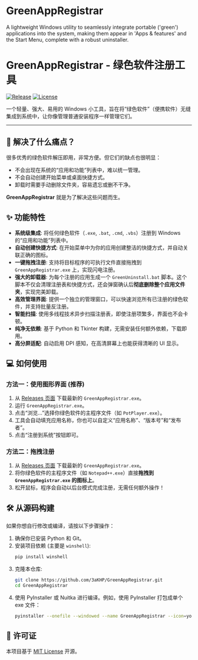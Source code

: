 # GreenAppRegistrar
A lightweight Windows utility to seamlessly integrate portable ('green') applications into the system, making them appear in 'Apps &amp; features' and the Start Menu, complete with a robust uninstaller.

# GreenAppRegistrar - 绿色软件注册工具

[![Release](https://img.shields.io/github/v/release/3aKHP/GreenAppRegistrar?style=flat-square)](https://github.com/3aKHP/GreenAppRegistrar/releases)
[![License](https://img.shields.io/github/license/3aKHP/GreenAppRegistrar?style=flat-square)](LICENSE)

一个轻量、强大、易用的 Windows 小工具，旨在将“绿色软件”（便携软件）无缝集成到系统中，让你像管理普通安装程序一样管理它们。

---

## 🤔 解决了什么痛点？

很多优秀的绿色软件解压即用，非常方便。但它们的缺点也很明显：
*   不会出现在系统的“应用和功能”列表中，难以统一管理。
*   不会自动创建开始菜单或桌面快捷方式。
*   卸载时需要手动删除文件夹，容易遗忘或删不干净。

**GreenAppRegistrar** 就是为了解决这些问题而生。

## ✨ 功能特性

*   **系统级集成**: 将任何绿色软件（`.exe`, `.bat`, `.cmd`, `.vbs`）注册到 Windows 的“应用和功能”列表中。
*   **自动创建快捷方式**: 在开始菜单中为你的应用创建整洁的快捷方式，并自动关联正确的图标。
*   **一键拖拽注册**: 支持将目标程序的可执行文件直接拖拽到 `GreenAppRegistrar.exe` 上，实现闪电注册。
*   **强大的卸载器**: 为每个注册的应用生成一个 `GreenUninstall.bat` 脚本。这个脚本不仅会清理注册表和快捷方式，还会弹窗确认后**彻底删除整个应用文件夹**，实现完美卸载。
*   **高效管理界面**: 提供一个独立的管理窗口，可以快速浏览所有已注册的绿色软件，并支持批量反注册。
*   **智能扫描**: 使用多线程技术异步扫描注册表，即使注册项繁多，界面也不会卡顿。
*   **纯净无依赖**: 基于 Python 和 Tkinter 构建，无需安装任何额外依赖，下载即用。
*   **高分屏适配**: 自动启用 DPI 感知，在高清屏幕上也能获得清晰的 UI 显示。

## 💻 如何使用

### 方法一：使用图形界面 (推荐)

1.  从 [Releases 页面](https://github.com/你的用户名/GreenAppRegistrar/releases) 下载最新的 `GreenAppRegistrar.exe`。
2.  运行 `GreenAppRegistrar.exe`。
3.  点击“浏览...”选择你绿色软件的主程序文件（如 `PotPlayer.exe`）。
4.  工具会自动填充应用名称，你也可以自定义“应用名称”、“版本号”和“发布者”。
5.  点击“注册到系统”按钮即可。

### 方法二：拖拽注册

1.  从 [Releases 页面](https://github.com/你的用户名/GreenAppRegistrar/releases) 下载最新的 `GreenAppRegistrar.exe`。
2.  将你绿色软件的主程序文件（如 `Notepad++.exe`）直接**拖拽到 `GreenAppRegistrar.exe` 的图标上**。
3.  松开鼠标，程序会自动以后台模式完成注册，无需任何额外操作！


## 🛠️ 从源码构建

如果你想自行修改或编译，请按以下步骤操作：

1.  确保你已安装 Python 和 Git。
2.  安装项目依赖 (主要是 `winshell`):
    ```bash
    pip install winshell
    ```
3.  克隆本仓库:
    ```bash
    git clone https://github.com/3aKHP/GreenAppRegistrar.git
    cd GreenAppRegistrar
    ```
4.  使用 PyInstaller 或 Nuitka 进行编译。例如，使用 PyInstaller 打包成单个 exe 文件：
    ```bash
    pyinstaller --onefile --windowed --name GreenAppRegistrar --icon=your_icon.ico GreenAppRegistrar.py
    ```

## 📄 许可证

本项目基于 [MIT License](LICENSE) 开源。
